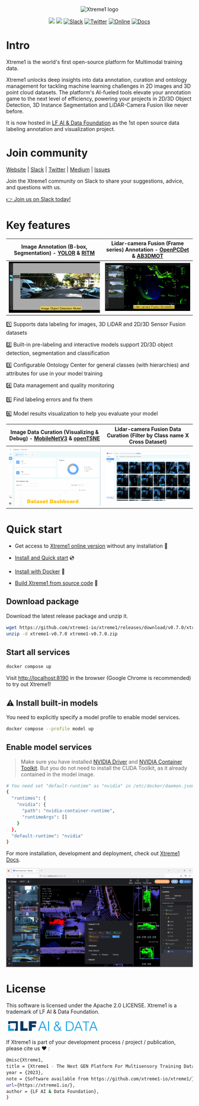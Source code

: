 <div align="center">
<img width="386" alt="Xtreme1 logo" src="https://user-images.githubusercontent.com/84139543/190300943-98da7d5c-bd67-4074-a94f-b7405d29fb90.png">

![](https://img.shields.io/badge/Release-v0.7.0-green) 
![](https://img.shields.io/badge/License-Apache%202.0-blueviolet)
[![Slack](https://img.shields.io/badge/Join-Slack-orange.svg?logo=slack)](https://join.slack.com/t/xtreme1group/shared_invite/zt-1jhk36uzr-NpdpYXeQAEHN6rYJy5_6pg)
[![Twitter](https://img.shields.io/badge/Follow-Twitter-blue)](https://twitter.com/Xtreme1io)
[![Online](https://img.shields.io/badge/Xtreme1_Online-App-yellow)](https://app.basic.ai/#/login)
[![Docs](https://img.shields.io/badge/Docs-Stable-success.svg?style=flat&longCache=true)](http://docs.xtreme1.io/) 
</div>

# Intro #
Xtreme1 is the world's first open-source platform for Multimodal training data.

Xtreme1 unlocks deep insights into data annotation, curation and ontology management for tackling machine learning challenges in 2D images and 3D point cloud datasets. The platform's AI-fueled tools elevate your annotation game to the next level of efficiency, powering your projects in 2D/3D Object Detection, 3D Instance Segmentation and LiDAR-Camera Fusion like never before.

It is now hosted in [LF AI & Data Foundation](https://medium.com/multisensory-data-training/xtreme1-the-first-open-source-labeling-annotation-and-visualization-project-is-debuting-at-the-da1d157d1512) as the 1st open source data labeling annotation and visualization project.

# Join community #
[Website](https://xtreme1.io) | [Slack](https://join.slack.com/t/xtreme1group/shared_invite/zt-1jhk36uzr-NpdpYXeQAEHN6rYJy5_6pg) | [Twitter](https://twitter.com/Xtreme1io) |  [Medium](https://medium.com/multisensory-data-training) | [Issues](https://github.com/xtreme1-io/xtreme1/issues) 

Join the Xtreme1 community on Slack to share your suggestions, advice, and questions with us.

[👉 Join us on Slack today!](https://join.slack.com/t/xtreme1group/shared_invite/zt-1jhk36uzr-NpdpYXeQAEHN6rYJy5_6pg)

# Key features #

Image Annotation (B-box, Segmentation) - [YOLOR](https://github.com/WongKinYiu/yolor) & [RITM](https://github.com/saic-vul/ritm_interactive_segmentation) |  Lidar-camera Fusion (Frame series) Annotation - [OpenPCDet](https://github.com/open-mmlab/OpenPCDet) & [AB3DMOT](https://github.com/xinshuoweng/AB3DMOT)
:-------------------------:|:-------------------------:
![](/docs/images/image_ai.gif)  |  ![](/docs/images/3d_ai.gif)

 :one: Supports data labeling for images, 3D LiDAR and 2D/3D Sensor Fusion datasets
 
 :two: Built-in pre-labeling and interactive models support 2D/3D object detection, segmentation and classification
 
 :three: Configurable Ontology Center for general classes (with hierarchies) and attributes for use in your model training

 :four: Data management and quality monitoring
 
 :five: Find labeling errors and fix them

 :six: Model results visualization to help you evaluate your model

Image Data Curation (Visualizing & Debug)  - [MobileNetV3](https://github.com/xiaolai-sqlai/mobilenetv3) & [openTSNE](https://github.com/pavlin-policar/openTSNE)  |  Lidar-camera Fusion Data Curation (Filter by Class name X Cross Dataset)
:-------------------------:|:-------------------------:
![](/docs/images/2d_v.gif) |  <img src="/docs/images/dv.png" width="640"> 

# Quick start

* Get access to [Xtreme1 online version](https://app.basic.ai/#/login/) without any installation :rocket:

* [Install and Quick start](https://docs.xtreme1.io/xtreme1-docs/get-started/quick-start) :cd:
* [Install with Docker](https://docs.xtreme1.io/xtreme1-docs/get-started/install-with-docker) 🐋
* [Build Xtreme1 from source code](https://docs.xtreme1.io/xtreme1-docs/get-started/install-from-source) :wrench:

## Download package
Download the latest release package and unzip it.

```bash
wget https://github.com/xtreme1-io/xtreme1/releases/download/v0.7.0/xtreme1-v0.7.0.zip
unzip -d xtreme1-v0.7.0 xtreme1-v0.7.0.zip
```

## Start all services

```bash
docker compose up
```

Visit [http://localhost:8190](http://localhost:8190) in the browser (Google Chrome is recommended) to try out Xtreme1!

## ⚠️ Install built-in models
You need to explicitly specify a model profile to enable model services.

```bash
docker compose --profile model up
```

## Enable model services

> Make sure you have installed [NVIDIA Driver](https://docs.nvidia.com/datacenter/tesla/tesla-installation-notes/index.html) and [NVIDIA Container Toolkit](https://docs.nvidia.com/datacenter/cloud-native/container-toolkit/install-guide.html#docker). But you do not need to install the CUDA Toolkit, as it already contained in the model image.

```bash
# You need set "default-runtime" as "nvidia" in /etc/docker/daemon.json and restart docker to enable NVIDIA Container Toolkit
{
  "runtimes": {
    "nvidia": {
      "path": "nvidia-container-runtime",
      "runtimeArgs": []
    }
  },
  "default-runtime": "nvidia"
}
```

For more installation, development and deployment, check out [Xtreme1 Docs](docs.xtreme1.io/).

![](/docs/images/3d_annotation2.png) 

# License #
This software is licensed under the Apache 2.0 LICENSE. Xtreme1 is a trademark of LF AI & Data Foundation.

<img src="/docs/images/LFAI_DATA_horizontal-color.png" width="250">

If Xtreme1 is part of your development process / project / publication, please cite us ❤️ :
```bash
@misc{Xtreme1,
title = {Xtreme1 - The Next GEN Platform For Multisensory Training Data},
year = {2023},
note = {Software available from https://github.com/xtreme1-io/xtreme1/},
url={https://xtreme1.io/},
author = {LF AI & Data Foundation},
}
```
